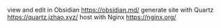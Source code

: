 view and edit in Obsidian https://obsidian.md/
generate site with Quartz https://quartz.jzhao.xyz/
host with Nginx https://nginx.org/